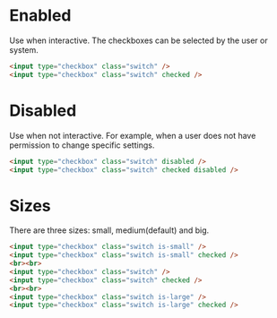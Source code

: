 # Enabled

Use when interactive. The checkboxes can be selected by the user or system.

```html
<input type="checkbox" class="switch" />
<input type="checkbox" class="switch" checked />
```

# Disabled

Use when not interactive. For example, when a user does not have permission to change specific settings.

```html
<input type="checkbox" class="switch" disabled />
<input type="checkbox" class="switch" checked disabled />
```

# Sizes

There are three sizes: small, medium(default) and big.

```html
<input type="checkbox" class="switch is-small" />
<input type="checkbox" class="switch is-small" checked />
<br><br>
<input type="checkbox" class="switch" />
<input type="checkbox" class="switch" checked />
<br><br>
<input type="checkbox" class="switch is-large" />
<input type="checkbox" class="switch is-large" checked />
```
